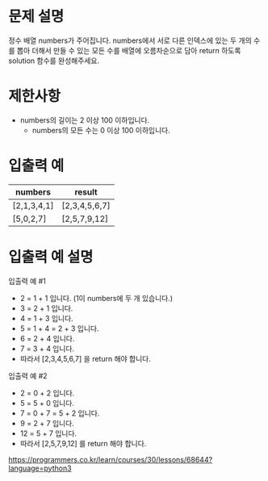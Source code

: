 # 문제 설명

정수 배열 numbers가 주어집니다. numbers에서 서로 다른 인덱스에 있는 두 개의 수를 뽑아 더해서 만들 수 있는 모든 수를 배열에 오름차순으로 담아 return 하도록 solution 함수를 완성해주세요.

# 제한사항

+ numbers의 길이는 2 이상 100 이하입니다.
  + numbers의 모든 수는 0 이상 100 이하입니다.
 
# 입출력 예

| numbers	| result | 
|----|----|
| [2,1,3,4,1]	| [2,3,4,5,6,7] | 
| [5,0,2,7]	| [2,5,7,9,12] | 


# 입출력 예 설명

입출력 예 #1

+ 2 = 1 + 1 입니다. (1이 numbers에 두 개 있습니다.)
+ 3 = 2 + 1 입니다.
+ 4 = 1 + 3 입니다.
+ 5 = 1 + 4 = 2 + 3 입니다.
+ 6 = 2 + 4 입니다.
+ 7 = 3 + 4 입니다.
+ 따라서 [2,3,4,5,6,7] 을 return 해야 합니다.

입출력 예 #2

+ 2 = 0 + 2 입니다.
+ 5 = 5 + 0 입니다.
+ 7 = 0 + 7 = 5 + 2 입니다.
+ 9 = 2 + 7 입니다.
+ 12 = 5 + 7 입니다.
+ 따라서 [2,5,7,9,12] 를 return 해야 합니다.

https://programmers.co.kr/learn/courses/30/lessons/68644?language=python3
